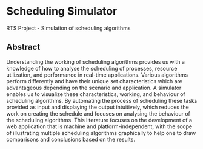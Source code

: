 # Scheduling Simulator
RTS Project - Simulation of scheduling algorithms

## Abstract
Understanding the working of scheduling algorithms provides us with a knowledge of how to analyse the scheduling of processes, resource utilization, and performance in real-time applications. Various algorithms perform differently and have their unique set characteristics which are advantageous depending on the scenario and application. A simulator enables us to visualize these characteristics, working, and behaviour of scheduling algorithms. By automating the process of scheduling these tasks provided as input and displaying the output intuitively, which reduces the work on creating the schedule and focuses on analysing the behaviour of the scheduling algorithms. This literature focuses on the development of a web application that is machine and platform-independent, with the scope of illustrating multiple scheduling algorithms graphically to help one to draw comparisons and conclusions based on the results.
